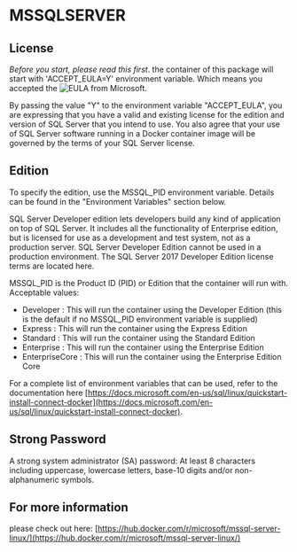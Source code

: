 # MSSQLSERVER


## License
*Before you start, please read this first*.
the container of this package will start with 'ACCEPT_EULA=Y' environment variable.
Which means you accepted the ![EULA](https://go.microsoft.com/fwlink/?linkid=857698) from Microsoft.

By passing the value "Y" to the environment variable "ACCEPT_EULA", you are expressing that you have a valid and existing license for the edition and version of SQL Server that you intend to use. You also agree that your use of SQL Server software running in a Docker container image will be governed by the terms of your SQL Server license.



## Edition

To specify the edition, use the MSSQL_PID environment variable. Details can be found in the "Environment Variables" section below.

SQL Server Developer edition lets developers build any kind of application on top of SQL Server. It includes all the functionality of Enterprise edition, but is licensed for use as a development and test system, not as a production server. SQL Server Developer Edition cannot be used in a production environment. The SQL Server 2017 Developer Edition license terms are located here.

MSSQL_PID is the Product ID (PID) or Edition that the container will run with. Acceptable values:

* Developer : This will run the container using the Developer Edition (this is the default if no MSSQL_PID environment variable is supplied)
* Express : This will run the container using the Express Edition
* Standard : This will run the container using the Standard Edition
* Enterprise : This will run the container using the Enterprise Edition
* EnterpriseCore : This will run the container using the Enterprise Edition Core

For a complete list of environment variables that can be used, refer to the documentation here [https://docs.microsoft.com/en-us/sql/linux/quickstart-install-connect-docker](https://docs.microsoft.com/en-us/sql/linux/quickstart-install-connect-docker).

## Strong Password

A strong system administrator (SA) password: At least 8 characters including uppercase, lowercase letters, base-10 digits and/or non-alphanumeric symbols.


## For more information

please check out here: [https://hub.docker.com/r/microsoft/mssql-server-linux/](https://hub.docker.com/r/microsoft/mssql-server-linux/)